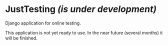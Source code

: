 # JustTesting _(is under development)_

Django application for online testing.

This application is not yet ready to use. In the near future (several months) it will be finished.
